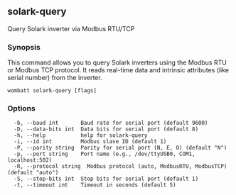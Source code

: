 ## solark-query

Query Solark inverter via Modbus RTU/TCP

### Synopsis

This command allows you to query Solark inverters using the Modbus RTU or Modbus TCP protocol.
It reads real-time data and intrinsic attributes (like serial number) from the inverter.

```
wombatt solark-query [flags]
```

### Options

```
  -b, --baud int       Baud rate for serial port (default 9600)
  -D, --data-bits int  Data bits for serial port (default 8)
  -h, --help           help for solark-query
  -i, --id int         Modbus slave ID (default 1)
  -P, --parity string  Parity for serial port (N, E, O) (default "N")
  -p, --port string    Port name (e.g., /dev/ttyUSB0, COM1, localhost:502)
  -R, --protocol string  Modbus protocol (auto, ModbusRTU, ModbusTCP) (default "auto")
  -S, --stop-bits int  Stop bits for serial port (default 1)
  -t, --timeout int    Timeout in seconds (default 5)
```
